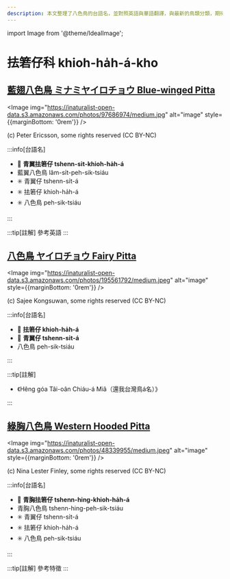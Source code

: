 ```yaml
---
description: 本文整理了八色鳥的台語名，並對照英語與華語翻譯，與最新的鳥類分類，期待能夠供未來的台語鳥類圖鑑當作參考
---
```


import Image from '@theme/IdealImage';

# 抾箬仔科 khioh-ha̍h-á-kho

## [藍翅八色鳥 ミナミヤイロチョウ Blue-winged Pitta](https://ebird.org/species/blwpit1)

<Image img="https://inaturalist-open-data.s3.amazonaws.com/photos/97686974/medium.jpg" alt="image" style={{marginBottom: '0rem'}} />

<div className="image-caption">
(c) Peter Ericsson, some rights reserved (CC BY-NC)
</div>

:::info[台語名]

- 🎯 **青翼抾箬仔 tshenn-si̍t-khioh-ha̍h-á**
- 藍翼八色鳥 lâm-si̍t-peh-sik-tsiáu
- ✳️ 青翼仔 tshenn-si̍t-á
- ✳️ 抾箬仔 khioh-ha̍h-á
- ✳️ 八色鳥 peh-sik-tsiáu

:::

:::tip[註解]
參考英語
:::

## [八色鳥 ヤイロチョウ Fairy Pitta](https://ebird.org/species/faipit1)

<Image img="https://inaturalist-open-data.s3.amazonaws.com/photos/195561792/medium.jpeg" alt="image" style={{marginBottom: '0rem'}} />

<div className="image-caption">
(c) Sajee Kongsuwan, some rights reserved (CC BY-NC)
</div>

:::info[台語名]

- 🎯 **抾箬仔 khioh-ha̍h-á**
- 🎯 **青翼仔 tshenn-si̍t-á**
- 八色鳥 peh-sik-tsiáu

:::

:::tip[註解]

- 《Hêng góa Tâi-oân Chiáu-á Miâ（還我台灣鳥á名）》

:::

## [綠胸八色鳥 Western Hooded Pitta](https://ebird.org/species/wehpit1)

<Image img="https://inaturalist-open-data.s3.amazonaws.com/photos/48339955/medium.jpeg" alt="image" style={{marginBottom: '0rem'}} />

<div className="image-caption">
(c) Nina Lester Finley, some rights reserved (CC BY-NC)
</div>

:::info[台語名]

- 🎯 **青胸抾箬仔 tshenn-hing-khioh-ha̍h-á**
- 青胸八色鳥 tshenn-hing-peh-sik-tsiáu
- ✳️ 青翼仔 tshenn-si̍t-á
- ✳️ 抾箬仔 khioh-ha̍h-á
- ✳️ 八色鳥 peh-sik-tsiáu

:::

:::tip[註解]
參考特徵
:::
